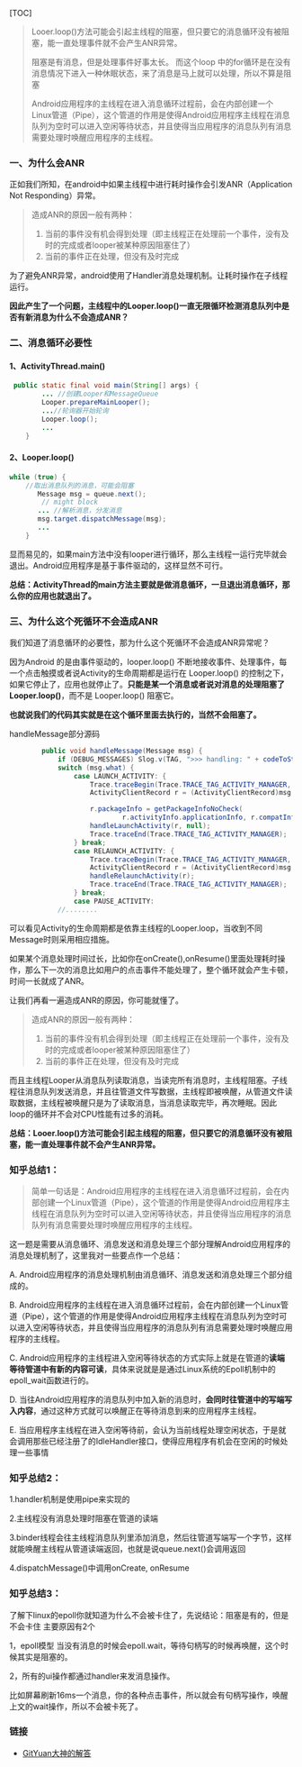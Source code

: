 [TOC]

> Looer.loop()方法可能会引起主线程的阻塞，但只要它的消息循环没有被阻塞，能一直处理事件就不会产生ANR异常。
>
>  阻塞是有消息，但是处理事件好事太长。 而这个loop 中的for循环是在没有消息情况下进入一种休眠状态，来了消息是马上就可以处理，所以不算是阻塞
>
> Android应用程序的主线程在进入消息循环过程前，会在内部创建一个Linux管道（Pipe），这个管道的作用是使得Android应用程序主线程在消息队列为空时可以进入空闲等待状态，并且使得当应用程序的消息队列有消息需要处理时唤醒应用程序的主线程。



### 一、为什么会ANR

正如我们所知，在android中如果主线程中进行耗时操作会引发ANR（Application Not Responding）异常。

> 造成ANR的原因一般有两种：
>
> 1. 当前的事件没有机会得到处理（即主线程正在处理前一个事件，没有及时的完成或者looper被某种原因阻塞住了）
> 2. 当前的事件正在处理，但没有及时完成

为了避免ANR异常，android使用了Handler消息处理机制。让耗时操作在子线程运行。

**因此产生了一个问题，主线程中的Looper.loop()一直无限循环检测消息队列中是否有新消息为什么不会造成ANR？**



### 二、消息循环必要性

#### 1、ActivityThread.main()

```java
 public static final void main(String[] args) {
        ... //创建Looper和MessageQueue
        Looper.prepareMainLooper();
        ...//轮询器开始轮询
        Looper.loop();
        ...
    }
```

#### 2、Looper.loop()

```java
while (true) {      
    //取出消息队列的消息，可能会阻塞
       Message msg = queue.next(); 
        // might block
       ... //解析消息，分发消息
       msg.target.dispatchMessage(msg);
       ...
    }
```

显而易见的，如果main方法中没有looper进行循环，那么主线程一运行完毕就会退出。Android应用程序是基于事件驱动的，这样显然不可行。

**总结：ActivityThread的main方法主要就是做消息循环，一旦退出消息循环，那么你的应用也就退出了。**



### 三、为什么这个死循环不会造成ANR

我们知道了消息循环的必要性，那为什么这个死循环不会造成ANR异常呢？

因为Android 的是由事件驱动的，looper.loop() 不断地接收事件、处理事件，每一个点击触摸或者说Activity的生命周期都是运行在 Looper.loop() 的控制之下，如果它停止了，应用也就停止了。**只能是某一个消息或者说对消息的处理阻塞了 Looper.loop()**，而不是 Looper.loop() 阻塞它。

**也就说我们的代码其实就是在这个循环里面去执行的，当然不会阻塞了。**

handleMessage部分源码

```java
		public void handleMessage(Message msg) {
            if (DEBUG_MESSAGES) Slog.v(TAG, ">>> handling: " + codeToString(msg.what));
            switch (msg.what) {
                case LAUNCH_ACTIVITY: {
                    Trace.traceBegin(Trace.TRACE_TAG_ACTIVITY_MANAGER, "activityStart");
                    ActivityClientRecord r = (ActivityClientRecord)msg.obj;

                    r.packageInfo = getPackageInfoNoCheck(
                            r.activityInfo.applicationInfo, r.compatInfo);
                    handleLaunchActivity(r, null);
                    Trace.traceEnd(Trace.TRACE_TAG_ACTIVITY_MANAGER);
                } break;
                case RELAUNCH_ACTIVITY: {
                    Trace.traceBegin(Trace.TRACE_TAG_ACTIVITY_MANAGER, "activityRestart");
                    ActivityClientRecord r = (ActivityClientRecord)msg.obj;
                    handleRelaunchActivity(r);
                    Trace.traceEnd(Trace.TRACE_TAG_ACTIVITY_MANAGER);
                } break;
                case PAUSE_ACTIVITY:
            //........
```

可以看见Activity的生命周期都是依靠主线程的Looper.loop，当收到不同Message时则采用相应措施。

如果某个消息处理时间过长，比如你在onCreate(),onResume()里面处理耗时操作，那么下一次的消息比如用户的点击事件不能处理了，整个循环就会产生卡顿，时间一长就成了ANR。

让我们再看一遍造成ANR的原因，你可能就懂了。

> 造成ANR的原因一般有两种：
>
> 1. 当前的事件没有机会得到处理（即主线程正在处理前一个事件，没有及时的完成或者looper被某种原因阻塞住了）
> 2. 当前的事件正在处理，但没有及时完成

而且主线程Looper从消息队列读取消息，当读完所有消息时，主线程阻塞。子线程往消息队列发送消息，并且往管道文件写数据，主线程即被唤醒，从管道文件读取数据，主线程被唤醒只是为了读取消息，当消息读取完毕，再次睡眠。因此loop的循环并不会对CPU性能有过多的消耗。

**总结：Looer.loop()方法可能会引起主线程的阻塞，但只要它的消息循环没有被阻塞，能一直处理事件就不会产生ANR异常。**



### 知乎总结1：

> 简单一句话是：Android应用程序的主线程在进入消息循环过程前，会在内部创建一个Linux管道（Pipe），这个管道的作用是使得Android应用程序主线程在消息队列为空时可以进入空闲等待状态，并且使得当应用程序的消息队列有消息需要处理时唤醒应用程序的主线程。

这一题是需要从消息循环、消息发送和消息处理三个部分理解Android应用程序的消息处理机制了，这里我对一些要点作一个总结：

A. Android应用程序的消息处理机制由消息循环、消息发送和消息处理三个部分组成的。

B. Android应用程序的主线程在进入消息循环过程前，会在内部创建一个Linux管道（Pipe），这个管道的作用是使得Android应用程序主线程在消息队列为空时可以进入空闲等待状态，并且使得当应用程序的消息队列有消息需要处理时唤醒应用程序的主线程。

C. Android应用程序的主线程进入空闲等待状态的方式实际上就是在管道的**读端等待管道中有新的内容可读**，具体来说就是是通过Linux系统的Epoll机制中的epoll_wait函数进行的。

D. 当往Android应用程序的消息队列中加入新的消息时，**会同时往管道中的写端写入内容**，通过这种方式就可以唤醒正在等待消息到来的应用程序主线程。

E. 当应用程序主线程在进入空闲等待前，会认为当前线程处理空闲状态，于是就会调用那些已经注册了的IdleHandler接口，使得应用程序有机会在空闲的时候处理一些事情



### 知乎总结2：

1.handler机制是使用pipe来实现的 

2.主线程没有消息处理时阻塞在管道的读端 

3.binder线程会往主线程消息队列里添加消息，然后往管道写端写一个字节，这样就能唤醒主线程从管道读端返回，也就是说queue.next()会调用返回

4.dispatchMessage()中调用onCreate, onResume



### 知乎总结3：

了解下linux的epoll你就知道为什么不会被卡住了，先说结论：阻塞是有的，但是不会卡住
主要原因有2个

1，epoll模型
当没有消息的时候会epoll.wait，等待句柄写的时候再唤醒，这个时候其实是阻塞的。

2，所有的ui操作都通过handler来发消息操作。

比如屏幕刷新16ms一个消息，你的各种点击事件，所以就会有句柄写操作，唤醒上文的wait操作，所以不会被卡死了。



### 链接

- [GitYuan大神的解答](https://www.zhihu.com/question/34652589)